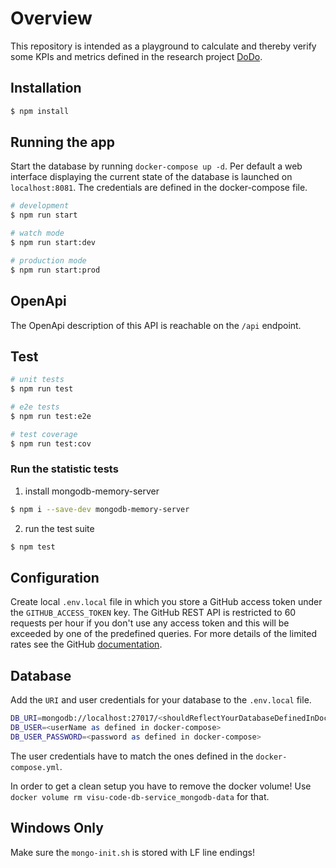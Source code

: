 # Overview

This repository is intended as a playground to calculate and thereby verify some KPIs and metrics defined in the research project [DoDo](https://fraunhofer-iem.github.io/dodo-web/).

## Installation

```bash
$ npm install
```

## Running the app

Start the database by running `docker-compose up -d`. Per default a web interface displaying the current state of the database is launched on `localhost:8081`. The credentials are defined in the docker-compose file.

```bash
# development
$ npm run start

# watch mode
$ npm run start:dev

# production mode
$ npm run start:prod
```

## OpenApi
The OpenApi description of this API is reachable on the `/api` endpoint.

## Test

```bash
# unit tests
$ npm run test

# e2e tests
$ npm run test:e2e

# test coverage
$ npm run test:cov
```
### Run the statistic tests
1. install mongodb-memory-server

```bash
$ npm i --save-dev mongodb-memory-server 
```
2. run the test suite
```bash
$ npm test
```
## Configuration

Create local `.env.local` file in which you store a GitHub access token under the `GITHUB_ACCESS_TOKEN` key. The GitHub REST API is restricted to 60 requests per hour if you don't use any access token and this will be exceeded by one of the predefined queries. For more details of the limited rates see the GitHub [documentation](https://docs.github.com/en/rest/overview/resources-in-the-rest-api#rate-limiting).

## Database
Add the `URI` and user credentials for your database to the `.env.local` file.

```bash
DB_URI=mongodb://localhost:27017/<shouldReflectYourDatabaseDefinedInDockerCompose>
DB_USER=<userName as defined in docker-compose>
DB_USER_PASSWORD=<password as defined in docker-compose>
```

The user credentials have to match the ones defined in the `docker-compose.yml`.

In order to get a clean setup you have to remove the docker volume! Use `docker volume rm visu-code-db-service_mongodb-data` for that.

## Windows Only
Make sure the `mongo-init.sh` is stored with LF line endings!
